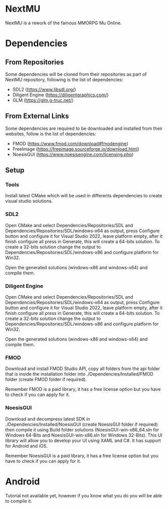 # NextMU
NextMU is a rework of the famous MMORPG Mu Online.

# Dependencies
## From Repositories
Some dependencies will be cloned from their repositories as part of NextMU repository, following is the list of dependencies:
 - SDL2 (https://www.libsdl.org/)
 - Diligent Engine (https://diligentgraphics.com/)
 - GLM (https://glm.g-truc.net/)
 
## From External Links
Some dependencies are required to be downloaded and installed from their websites, follow is the list of dependencies:
 - FMOD (https://www.fmod.com/download#fmodengine)
 - FreeImage (https://freeimage.sourceforge.io/download.html)
 - NoesisGUI (https://www.noesisengine.com/licensing.php)
 
## Setup
### Tools
Install latest CMake which will be used in differents dependencies to create visual studio solutions.

### SDL2
Open CMake and select Dependencies/Repositories/SDL and Dependencies/Repositories/SDL/windows-x64 as output, press Configure button and configure it for Visual Studio 2022, leave platform empty, after it finish configure all press in Generate, this will create a 64-bits solution. To create a 32-bits solution change the output to Dependencies/Repositories/SDL/windows-x86 and configure platform for Win32.

Open the generated solutions (windows-x86 and windows-x64) and compile them.

### Diligent Engine
Open CMake and select Dependencies/Repositories/SDL and Dependencies/Repositories/SDL/windows-x64 as output, press Configure button and configure it for Visual Studio 2022, leave platform empty, after it finish configure all press in Generate, this will create a 64-bits solution. To create a 32-bits solution change the output to Dependencies/Repositories/SDL/windows-x86 and configure platform for Win32.

Open the generated solutions (windows-x86 and windows-x64) and compile them.

### FMOD
Download and install FMOD Studio API, copy all folders from the api folder that is inside the installation folder into ./Dependencies/Installed/FMOD folder (create FMOD folder if required).

Remember FMOD is a paid library, it has a free license option but you have to check if you can apply for it.

### NoesisGUI
Download and decompress latest SDK in ./Dependencies/Installed/NoesisGUI (create NoesisGUI folder if required) then compile it using Build folder solutions (NoesisGUI-win-x86_64.sln for Windows 64-Bits and NoesisGUI-win-x86.sln for Windows 32-Bits). This UI library will allow you to develop your UI using XAML and C#. It has support for Android and iOS.

Remember NoesisGUI is a paid library, it has a free license option but you have to check if you can apply for it.

# Android
Tutorial not available yet, however if you know what you do you will be able to compile it.